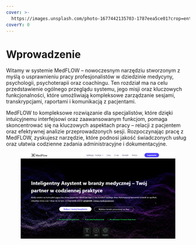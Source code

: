 ```yaml
---
cover: >-
  https://images.unsplash.com/photo-1677442135703-1787eea5ce01?crop=entropy&cs=srgb&fm=jpg&ixid=M3wxOTcwMjR8MHwxfHNlYXJjaHw1fHxhaXxlbnwwfHx8fDE3Mzg4OTIxMjV8MA&ixlib=rb-4.0.3&q=85
coverY: 0
---
```


# Wprowadzenie

Witamy w systemie MedFLOW – nowoczesnym narzędziu stworzonym z myślą o usprawnieniu pracy profesjonalistów w dziedzinie medycyny, psychologii, psychoterapii oraz coachingu. Ten rozdział ma na celu przedstawienie ogólnego przeglądu systemu, jego misji oraz kluczowych funkcjonalności, które umożliwiają kompleksowe zarządzanie sesjami, transkrypcjami, raportami i komunikacją z pacjentami.

MedFLOW to kompleksowe rozwiązanie dla specjalistów, które dzięki intuicyjnemu interfejsowi oraz zaawansowanym funkcjom, pomaga skoncentrować się na kluczowych aspektach pracy – relacji z pacjentem oraz efektywnej analizie przeprowadzonych sesji. Rozpoczynając pracę z MedFLOW, zyskujesz narzędzie, które podnosi jakość świadczonych usług oraz ułatwia codzienne zadania administracyjne i dokumentacyjne.

<figure><img src=".gitbook/assets/image (2).png" alt=""><figcaption></figcaption></figure>

